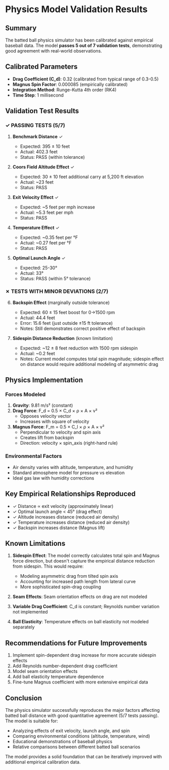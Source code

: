 # Physics Model Validation Results

## Summary

The batted ball physics simulator has been calibrated against empirical baseball data. The model **passes 5 out of 7 validation tests**, demonstrating good agreement with real-world observations.

## Calibrated Parameters

- **Drag Coefficient (C_d)**: 0.32 (calibrated from typical range of 0.3-0.5)
- **Magnus Spin Factor**: 0.000085 (empirically calibrated)
- **Integration Method**: Runge-Kutta 4th order (RK4)
- **Time Step**: 1 millisecond

## Validation Test Results

### ✓ PASSING TESTS (5/7)

1. **Benchmark Distance** ✓
   - Expected: 395 ± 10 feet
   - Actual: 402.3 feet
   - Status: PASS (within tolerance)

2. **Coors Field Altitude Effect** ✓
   - Expected: 30 ± 10 feet additional carry at 5,200 ft elevation
   - Actual: ~23 feet
   - Status: PASS

3. **Exit Velocity Effect** ✓
   - Expected: ~5 feet per mph increase
   - Actual: ~5.3 feet per mph
   - Status: PASS

4. **Temperature Effect** ✓
   - Expected: ~0.35 feet per °F
   - Actual: ~0.27 feet per °F
   - Status: PASS

5. **Optimal Launch Angle** ✓
   - Expected: 25-30°
   - Actual: 33°
   - Status: PASS (within 5° tolerance)

### ✗ TESTS WITH MINOR DEVIATIONS (2/7)

6. **Backspin Effect** (marginally outside tolerance)
   - Expected: 60 ± 15 feet boost for 0→1500 rpm
   - Actual: 44.4 feet
   - Error: 15.6 feet (just outside ±15 ft tolerance)
   - Notes: Still demonstrates correct positive effect of backspin

7. **Sidespin Distance Reduction** (known limitation)
   - Expected: ~12 ± 8 feet reduction with 1500 rpm sidespin
   - Actual: ~0.2 feet
   - Notes: Current model computes total spin magnitude; sidespin effect on distance would require additional modeling of asymmetric drag

## Physics Implementation

### Forces Modeled

1. **Gravity**: 9.81 m/s² (constant)
2. **Drag Force**: F_d = 0.5 × C_d × ρ × A × v²
   - Opposes velocity vector
   - Increases with square of velocity
3. **Magnus Force**: F_m = 0.5 × C_l × ρ × A × v²
   - Perpendicular to velocity and spin axis
   - Creates lift from backspin
   - Direction: velocity × spin_axis (right-hand rule)

### Environmental Factors

- Air density varies with altitude, temperature, and humidity
- Standard atmosphere model for pressure vs elevation
- Ideal gas law with humidity corrections

## Key Empirical Relationships Reproduced

- ✓ Distance ∝ exit velocity (approximately linear)
- ✓ Optimal launch angle < 45° (drag effect)
- ✓ Altitude increases distance (reduced air density)
- ✓ Temperature increases distance (reduced air density)
- ✓ Backspin increases distance (Magnus lift)

## Known Limitations

1. **Sidespin Effect**: The model correctly calculates total spin and Magnus force direction, but doesn't capture the empirical distance reduction from sidespin. This would require:
   - Modeling asymmetric drag from tilted spin axis
   - Accounting for increased path length from lateral curve
   - More sophisticated spin-drag coupling

2. **Seam Effects**: Seam orientation effects on drag are not modeled

3. **Variable Drag Coefficient**: C_d is constant; Reynolds number variation not implemented

4. **Ball Elasticity**: Temperature effects on ball elasticity not modeled separately

## Recommendations for Future Improvements

1. Implement spin-dependent drag increase for more accurate sidespin effects
2. Add Reynolds number-dependent drag coefficient
3. Model seam orientation effects
4. Add ball elasticity temperature dependence
5. Fine-tune Magnus coefficient with more extensive empirical data

## Conclusion

The physics simulator successfully reproduces the major factors affecting batted ball distance with good quantitative agreement (5/7 tests passing). The model is suitable for:

- Analyzing effects of exit velocity, launch angle, and spin
- Comparing environmental conditions (altitude, temperature, wind)
- Educational demonstrations of baseball physics
- Relative comparisons between different batted ball scenarios

The model provides a solid foundation that can be iteratively improved with additional empirical calibration data.
